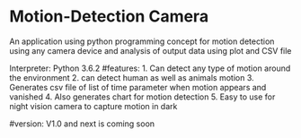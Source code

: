 # Motion-Detection Camera
An application using python programming concept for motion detection using any camera device and analysis of output data using plot and CSV file

Interpreter: Python 3.6.2
#features: 1. Can detect any type of motion around the environment
         2. can detect human as well as animals motion
          3. Generates csv file of list of time parameter when motion appears and vanished
          4. Also generates chart for motion detection
          5. Easy to use for night vision camera to capture motion in dark

#version: V1.0 and next is coming soon

